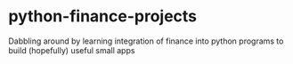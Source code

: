 # python-finance-projects
Dabbling around by learning integration of finance into python programs to build (hopefully) useful small apps
